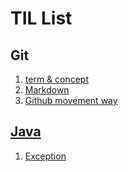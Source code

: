 # TIL List
## Git
1. [term & concept ](https://github.com/hifrogie/Github/blob/main/term%20n%20concept.md)
2. [Markdown](https://github.com/hifrogie/Github/blob/main/markdown.md)
3. [Github movement way](https://github.com/hifrogie/Github/blob/main/Github%20movement%20way)

## [Java](https://github.com/hifrogie/Github/blob/main/java.md)
1. [Exception](https://github.com/hifrogie/Github/blob/main/java.md)
